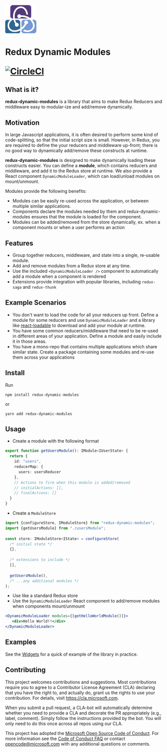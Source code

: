 
<div>
<img src="docs/redux-dynamic-modules.png" alt="logo" width="100">
</img>
<h1>Redux Dynamic Modules</h1<
</div>

[![CircleCI](https://circleci.com/gh/Microsoft/redux-dynamic-modules.svg?style=svg)](https://circleci.com/gh/Microsoft/redux-dynamic-modules)

## What is it?
**redux-dynamic-modules** is a library that aims to make Redux Reducers and middleware easy to modular-ize and add/remove dynamically. 

## Motivation
In large Javascript applications, it is often desired to perform some kind of code-splitting, so that the initial script size is small. However, in Redux, you are required to define the your reducers and middleware up-front; there is no good way to dynamically add/remove these constructs at runtime.

**redux-dynamic-modules** is designed to make dynamically loading these constructs easier. You can define a **module**, which contains reducers and middleware, and add it to the Redux store at runtime. We also provide a React component `DynamicModuleLoader`, which can load/unload modules on mount/unmount.

Modules provide the following benefits:
* Modules can be easily re-used across the application, or between multiple similar applications.
* Components declare the modules needed by them and redux-dynamic-modules ensures that the module is loaded for the component. 
* Modules can be added/removed from the store dynamically, ex. when a component mounts or when a user performs an action

## Features
* Group together reducers, middleware, and state into a single, re-usable module.
* Add and remove modules from a Redux store at any time.
* Use the included `<DynamicModuleLoader />` component to automatically add a module when a component is rendered
* Extensions provide integration with popular libraries, including `redux-saga` and `redux-thunk`

## Example Scenarios
* You don't want to load the code for all your reducers up front. Define a module for some reducers and use `DynamicModuleLoader` and a library like [react-loadable](https://github.com/jamiebuilds/react-loadable) to download and add your module at runtime.
* You have some common reducers/middleware that need to be re-used in different areas of your application. Define a module and easily include it in those areas.
* You have a mono-repo that contains multiple applications which share similar state. Create a package containing some modules and re-use them across your applications
  
## Install
Run 
```
npm install redux-dynamic-modules
```

or 
```
yarn add redux-dynamic-modules
```

## Usage
* Create a module with the following format

```typescript
export function getUsersModule(): IModule<IUserState> {
  return {
    id: "users",
    reducerMap: {
      users: usersReducer
    },
    // Actions to fire when this module is added/removed
    // initialActions: [],
    // finalActions: []
  }
}

```

* Create a `ModuleStore`

```typescript
import {configureStore, IModuleStore} from "redux-dynamic-modules";
import {getUsersModule} from "./usersModule";

const store: IModuleStore<IState> = configureStore(
  /* initial state */
  {},

  /* extensions to include */
  [],

  getUsersModule(), 
  /* ...any additional modules */
);
```

* Use like a standard Redux store
* Use the `DynamicModuleLoader` React component to add/remove modules when components mount/unmount

```jsx
<DynamicModuleLoader modules={[getHelloWorldModule()]}>
   <div>Hello World!!</div>
</DynamicModuleLoader>
``` 

## Examples
See the [Widgets](https://github.com/Microsoft/redux-dynamic-modules/tree/master/packages/widgets-example) for a quick of example of the library in practice.

## Contributing

This project welcomes contributions and suggestions.  Most contributions require you to agree to a
Contributor License Agreement (CLA) declaring that you have the right to, and actually do, grant us
the rights to use your contribution. For details, visit https://cla.microsoft.com.

When you submit a pull request, a CLA-bot will automatically determine whether you need to provide
a CLA and decorate the PR appropriately (e.g., label, comment). Simply follow the instructions
provided by the bot. You will only need to do this once across all repos using our CLA.

This project has adopted the [Microsoft Open Source Code of Conduct](https://opensource.microsoft.com/codeofconduct/).
For more information see the [Code of Conduct FAQ](https://opensource.microsoft.com/codeofconduct/faq/) or
contact [opencode@microsoft.com](mailto:opencode@microsoft.com) with any additional questions or comments.
